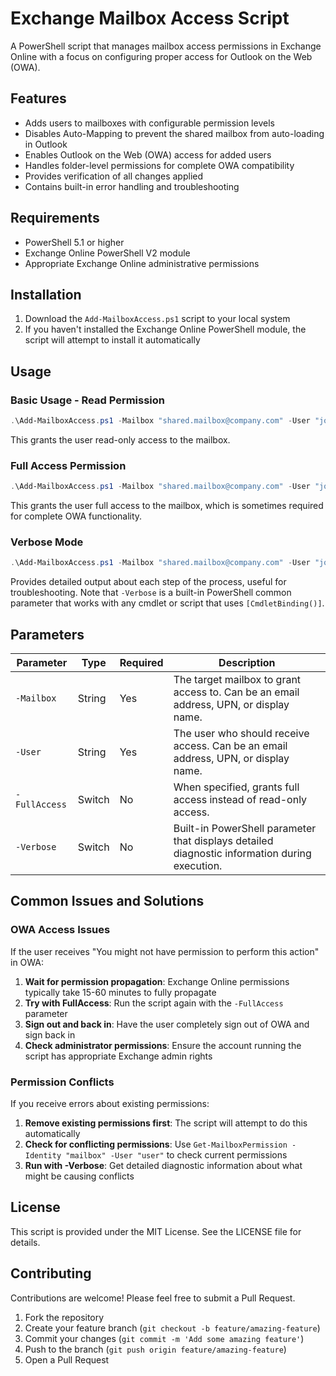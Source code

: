 # Exchange Mailbox Access Script

A PowerShell script that manages mailbox access permissions in Exchange Online with a focus on configuring proper access for Outlook on the Web (OWA).

## Features

- Adds users to mailboxes with configurable permission levels
- Disables Auto-Mapping to prevent the shared mailbox from auto-loading in Outlook
- Enables Outlook on the Web (OWA) access for added users
- Handles folder-level permissions for complete OWA compatibility
- Provides verification of all changes applied
- Contains built-in error handling and troubleshooting

## Requirements

- PowerShell 5.1 or higher
- Exchange Online PowerShell V2 module
- Appropriate Exchange Online administrative permissions

## Installation

1. Download the `Add-MailboxAccess.ps1` script to your local system
2. If you haven't installed the Exchange Online PowerShell module, the script will attempt to install it automatically

## Usage

### Basic Usage - Read Permission

```powershell
.\Add-MailboxAccess.ps1 -Mailbox "shared.mailbox@company.com" -User "john.doe@company.com"
```

This grants the user read-only access to the mailbox.

### Full Access Permission

```powershell
.\Add-MailboxAccess.ps1 -Mailbox "shared.mailbox@company.com" -User "john.doe@company.com" -FullAccess
```

This grants the user full access to the mailbox, which is sometimes required for complete OWA functionality.

### Verbose Mode

```powershell
.\Add-MailboxAccess.ps1 -Mailbox "shared.mailbox@company.com" -User "john.doe@company.com" -Verbose
```

Provides detailed output about each step of the process, useful for troubleshooting. Note that `-Verbose` is a built-in PowerShell common parameter that works with any cmdlet or script that uses `[CmdletBinding()]`.

## Parameters

| Parameter | Type | Required | Description |
|-----------|------|----------|-------------|
| `-Mailbox` | String | Yes | The target mailbox to grant access to. Can be an email address, UPN, or display name. |
| `-User` | String | Yes | The user who should receive access. Can be an email address, UPN, or display name. |
| `-FullAccess` | Switch | No | When specified, grants full access instead of read-only access. |
| `-Verbose` | Switch | No | Built-in PowerShell parameter that displays detailed diagnostic information during execution. |

## Common Issues and Solutions

### OWA Access Issues

If the user receives "You might not have permission to perform this action" in OWA:

1. **Wait for permission propagation**: Exchange Online permissions typically take 15-60 minutes to fully propagate
2. **Try with FullAccess**: Run the script again with the `-FullAccess` parameter
3. **Sign out and back in**: Have the user completely sign out of OWA and sign back in
4. **Check administrator permissions**: Ensure the account running the script has appropriate Exchange admin rights

### Permission Conflicts

If you receive errors about existing permissions:

1. **Remove existing permissions first**: The script will attempt to do this automatically
2. **Check for conflicting permissions**: Use `Get-MailboxPermission -Identity "mailbox" -User "user"` to check current permissions
3. **Run with -Verbose**: Get detailed diagnostic information about what might be causing conflicts

## License

This script is provided under the MIT License. See the LICENSE file for details.

## Contributing

Contributions are welcome! Please feel free to submit a Pull Request.

1. Fork the repository
2. Create your feature branch (`git checkout -b feature/amazing-feature`)
3. Commit your changes (`git commit -m 'Add some amazing feature'`)
4. Push to the branch (`git push origin feature/amazing-feature`)
5. Open a Pull Request
